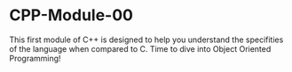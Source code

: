 # CPP-Module-00
This first module of C++ is designed to help you understand the specifities of the language when compared to C. Time to dive into Object Oriented Programming!


